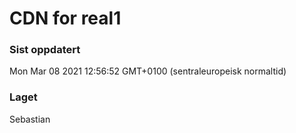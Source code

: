 
# CDN for real1

### Sist oppdatert 
Mon Mar 08 2021 12:56:52 GMT+0100 (sentraleuropeisk normaltid)
### Laget 
Sebastian
